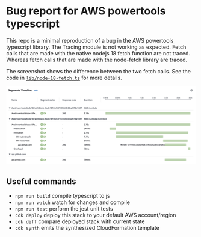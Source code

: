 # Bug report for AWS powertools typescript

This repo is a minimal reproduction of a bug in the AWS powertools typescript library.
The Tracing module is not working as expected.
Fetch calls that are made with the native nodejs 18 fetch function are not traced.
Whereas fetch calls that are made with the node-fetch library are traced.

The screenshot shows the difference between the two fetch calls.
See the code in [`lib/node-18-fetch.ts`](lib/node-18-fetch.ts) for more details.

![Alt text](image.png)

## Useful commands

- `npm run build` compile typescript to js
- `npm run watch` watch for changes and compile
- `npm run test` perform the jest unit tests
- `cdk deploy` deploy this stack to your default AWS account/region
- `cdk diff` compare deployed stack with current state
- `cdk synth` emits the synthesized CloudFormation template
